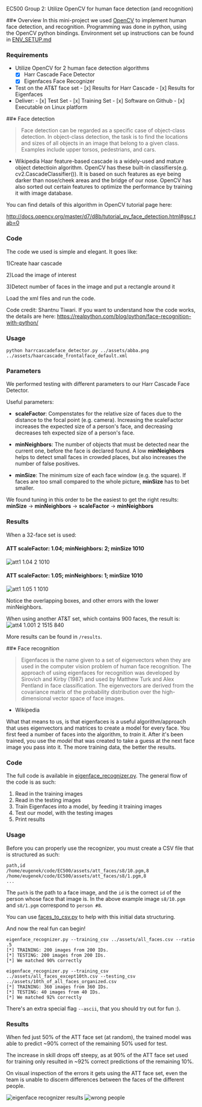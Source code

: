 EC500 Group 2: Utilize OpenCV for human face detection (and recognition)

##※ Overview
In this mini-project we used [OpenCV](http://opencv.org/) to implement human face detection, and recognition. Programming was done in python, using the OpenCV python bindings.  Environment set up instructions can be found in [ENV_SETUP.md](/ENV_SETUP.md)

### Requirements

-  Utilize OpenCV for 2 human face detection algorithms
	- [x] Harr Cascade Face Detector
	- [x] Eigenfaces Face Recognizer
- Test on the AT&T face set
       - [x] Results for Harr Cascade
       - [x] Results for Eigenfaces
- Deliver:
      - [x] Test Set
      - [x] Training Set
      - [x] Software on Github
      - [x] Executable on Linux platform

##※ Face detection
>Face detection can be regarded as a specific case of object-class detection. In object-class detection, the task is to find the locations and sizes of all objects in an image that belong to a given class. Examples include upper torsos, pedestrians, and cars.
- Wikipedia
Haar feature-based cascade is a widely-used and mature object detectioin algorithm. OpenCV has these built-in classifiers(e.g. cv2.CascadeClassifier()). It is based on such features as eye being darker than nose/cheek areas and the bridge of our nose. OpenCV has also sorted out certain features to optimize the performance by training it with image database. 

You can find details of this algorithm in OpenCV tutorial page here:

http://docs.opencv.org/master/d7/d8b/tutorial_py_face_detection.html#gsc.tab=0

### Code
The code we used is simple and elegant. It goes like:

1)Create haar cascade

2)Load the image of interest

3)Detect number of faces in the image and put a rectangle around it

Load the xml files and run the code. 

Code credit: Shantnu Tiwari. If you want to understand how the code works, the details are here:
https://realpython.com/blog/python/face-recognition-with-python/

### Usage

```
python harrcascadeface_detector.py ../assets/abba.png ../assets/haarcascade_frontalface_default.xml
```

### Parameters
We performed testing with different parameters to our Harr Cascade Face Detector.

Useful parameters:

* **scaleFactor**: Compenstates for the relative size of faces due to the distance to the focal point (e.g. camera).  Increasing the scaleFactor increases the expected size of a person's face, and decreasing decreases teh expected size of a person's face.

* **minNeighbors**: The number of objects that must be detected near the current one, before the face is declared found. A low **minNeighbors** helps to detect small faces in crowded places, but also increases the number of false positives.

* **minSize**: The minimum size of each face window (e.g. the square). If faces are too small compared to the whole picture, **minSize** has to bet smaller. 

We found tuning in this order to be the easiest to get the right results:  
**minSize** -> **minNeighbors** -> **scaleFactor** -> **minNeighbors**


### Results
When a 32-face set is used:
#### ATT scaleFactor: 1.04; minNeighbors: 2; minSize 1010
![att1 1.04 2 1010](results/att1_1.04_2_1010.jpeg)

#### ATT scaleFactor: 1.05; minNeighbors: 1; minSize 1010
![att1 1.05 1 1010](results/att1_1.05_1_1010.jpg)

Notice the overlapping boxes, and other errors with the lower minNeighbors.

When using another AT&T set, which contains 900 faces, the result is:
![att4 1.001 2 1515 840](results/att4_1.001_2_1515_840.jpeg)



More results can be found in `/results`.

##※ Face recognition
>Eigenfaces is the name given to a set of eigenvectors when they are used in the computer vision problem of human face recognition. The approach of using eigenfaces for recognition was developed by Sirovich and Kirby (1987) and used by Matthew Turk and Alex Pentland in face classification. The eigenvectors are derived from the covariance matrix of the probability distribution over the high-dimensional vector space of face images.
- Wikipedia

What that means to us, is that eigenfaces is a useful algorithm/approach that uses eigenvectors and matrices to create a model for every face. You first feed a number of faces into the algorithm, to *train* it. After it's been trained, you use the *model* that was created to take a guess at the next face image you pass into it. The more training data, the better the results. 


### Code
The full code is available in [eigenface_recognizer.py](src/eigenface_recognizer.py).
The general flow of the code is as such:

1) Read in the training images  
2) Read in the testing images  
3) Train Eigenfaces into a model, by feeding it training images  
4) Test our model, with the testing images  
5) Print results  

### Usage
Before you can properly use the recognizer, you must create a CSV file that is structured as such:

```
path,id
/home/eugenek/code/EC500/assets/att_faces/s8/10.pgm,8
/home/eugenek/code/EC500/assets/att_faces/s8/1.pgm,8
...
```

The `path` is the path to a face image, and the `id` is the correct `id` of the person whose face that image is. In the above example image `s8/10.pgm` and `s8/1.pgm` correspond to `person #8`.
 
You can use  [faces_to_csv.py](src/faces_to_csv.py) to help with this initial data structuring.

And now the real fun can begin!
```
eigenface_recognizer.py --training_csv ../assets/all_faces.csv --ratio .5
[*] TRAINING: 200 images from 200 IDs.
[*] TESTING: 200 images from 200 IDs.
[*] We matched 90% correctly
```

```
eigenface_recognizer.py --training_csv ../assets/all_faces_except10th.csv --testing_csv ../assets/10th_of_all_faces_organized.csv
[*] TRAINING: 360 images from 360 IDs.
[*] TESTING: 40 images from 40 IDs.
[*] We matched 92% correctly
```

There's an extra special flag `--ascii`, that you should try out for fun :).

### Results
When fed just 50% of the ATT face set (at random), the trained model was able to predict ~90% correct of the remaining 50% used for test.

The increase in skill drops off steepy, as at 90% of the ATT face set used for training only resulted in ~92% correct predictions of the remaining 10%.

On visual inspection of the errors it gets using the ATT face set, even the team is unable to discern differences between the faces of the different people.

![eigenface recognizer results](/results/eigenface_recognizer_results.png)
![wrong people](/results/wrongpeople.png)
